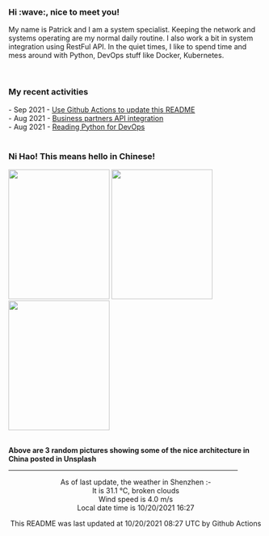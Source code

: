 <h3> Hi :wave:, nice to meet you! </h3>

<!-- <img align='right' src="https://media.giphy.com/media/3o6ZsWiPs8bx32YWyY/giphy.gif" width="300" /> -->

<p alight="left">My name is Patrick and I am a system specialist. Keeping the network and systems operating are my normal daily routine. I also work a bit in system integration using RestFul API. In the quiet times, I like to spend time and mess around with Python, DevOps stuff like Docker, Kubernetes.</p>
<br>
<h3>My recent activities</h3>
<!-- Activities start -->
- Sep 2021 - <a href='https://docs.github.com/en/actions' target='_blank'>Use Github Actions to update this README</a><br>
- Aug 2021 - <a href='#' target='_blank'>Business partners API integration</a><br>
- Aug 2021 - <a href='https://book.douban.com/subject/34787347/' target='_blank'>Reading Python for DevOps</a><br><!-- Activities end -->
<br>

<h3>Ni Hao! This means hello in Chinese!</h3>
<!-- Picture start -->
<p><img width="200" height="257" src="https://images.unsplash.com/photo-1541819784-88b4334310fd?crop=entropy&cs=tinysrgb&fit=max&fm=jpg&ixid=MnwyNjYzMzV8MHwxfHJhbmRvbXx8fHx8fHx8fDE2MzQ3MTg0NzE&ixlib=rb-1.2.1&q=80&w=200" /> <img width="200" height="257" src="https://images.unsplash.com/photo-1592555680106-db074f269f47?crop=entropy&cs=tinysrgb&fit=max&fm=jpg&ixid=MnwyNjYzMzV8MHwxfHJhbmRvbXx8fHx8fHx8fDE2MzQ3MTg0NzE&ixlib=rb-1.2.1&q=80&w=200" /> <img width="200" height="257" src="https://images.unsplash.com/photo-1631462199549-becc852f4b64?crop=entropy&cs=tinysrgb&fit=max&fm=jpg&ixid=MnwyNjYzMzV8MHwxfHJhbmRvbXx8fHx8fHx8fDE2MzQ3MTg0NzE&ixlib=rb-1.2.1&q=80&w=200" /> </p><!-- Picture end -->
<br>
<b>Above are 3 random pictures showing some of the nice architecture in China posted in Unsplash</b>

<hr size='8' width='90%'>

<!-- Weather start -->
<p align="center">As of last update, the weather in Shenzhen :-<br>
It is 31.1 &#8451;, broken clouds<br>
Wind speed is 4.0 m/s<br>
Local date time is 10/20/2021 16:27<br></p><!-- Weather end -->
<!-- Updatetime start -->
<p align="center">This README was last updated at 10/20/2021 08:27 UTC by Github Actions</p><!-- Updatetime end -->